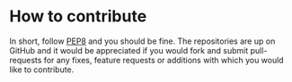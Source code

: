 # How to contribute

In short, follow [PEP8][] and you should be fine. The repositories are up on GitHub and it would be appreciated if you would fork and submit pull-requests for any fixes, feature requests or additions with which you would like to contribute.

[PEP8]: http://legacy.python.org/dev/peps/pep-0008/